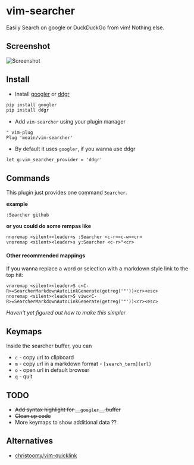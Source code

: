 # vim-searcher

Easily Search on google or DuckDuckGo from vim! Nothing else.

## Screenshot

![Screenshot](https://i.imgur.com/uFHSUM6.png)

## Install

* Install [googler](https://github.com/jarun/googler) or [ddgr](https://github.com/jarun/ddgr)
```bash
pip install googler
pip install ddgr
```

* Add `vim-searcher` using your plugin manager

```vim
" vim-plug
Plug 'meain/vim-searcher'
```

* By default it uses `googler`, if you wanna use ddgr
```
let g:vim_searcher_provider = 'ddgr'
```

## Commands

This plugin just provides one command `Searcher`.

**example**
```vim
:Searcher github
```

**or you could do some rempas like**
```vim
nnoremap <silent><leader>s :Searcher <c-r><c-w><cr>
vnoremap <silent><leader>s y:Searcher <c-r>"<cr>
```

#### Other recommended mappings

If you wanna replace a word or selection with a markdown style link to the top hit:
```vim
vnoremap <silent><leader>S c<C-R>=SearcherMarkdownAutoLinkGenerate(getreg('"'))<cr><esc>
nnoremap <silent><leader>S viwc<C-R>=SearcherMarkdownAutoLinkGenerate(getreg('"'))<cr><esc>
```

*Haven't yet figured out how to make this simpler*

## Keymaps

Inside the searcher buffer, you can

* `c` - copy url to clipboard
* `m` - copy url in a markdown format - `[search_term](url)`
* `o` - open url in default browser
* `q` - quit

## TODO

* ~~Add syntax highlight for `__googler__` buffer~~
* ~~Clean up code~~
* More keymaps to show additional data ??

## Alternatives

- [christoomy/vim-quicklink](https://github.com/christoomey/vim-quicklink)
